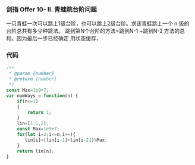 ### 剑指 Offer 10- II. 青蛙跳台阶问题
一只青蛙一次可以跳上1级台阶，也可以跳上2级台阶。求该青蛙跳上一个 n 级的台阶总共有多少种跳法。
跳到第N个台阶的方法=跳到N-1 +跳到N-2 方法的总和。因为最后一步已经确定
用状态缓存，
### 代码

```javascript
/**
 * @param {number} 
 * @return {number}
 */
const Max=1e9+7;
var numWays = function(n) {
    if(n<=1)
    {
        return 1;
    }
    lin=[1,1,2];
    const Max=1e9+7;
    for(let i=2;i<=n;i++){
       lin[i]=(lin[i-1]+lin[i-2])%Max;
    }
    return lin[n];
}
```